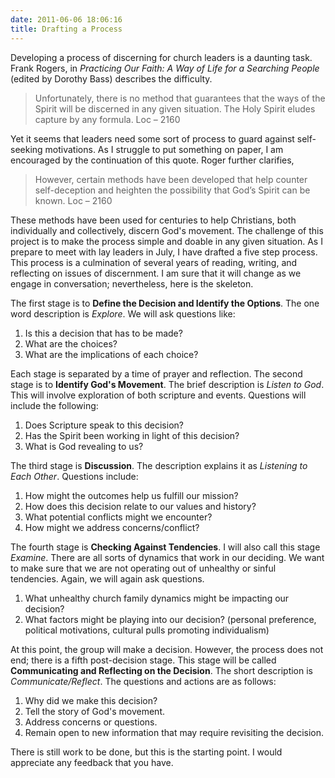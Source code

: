 ```yaml
---
date: 2011-06-06 18:06:16
title: Drafting a Process
---
```


Developing a process of discerning for church leaders is a daunting task. Frank Rogers, in *Practicing Our Faith: A Way of Life for a Searching People* (edited by Dorothy Bass) describes the difficulty.

>Unfortunately, there is no method that guarantees that the ways of the Spirit will be discerned in any given situation. The Holy Spirit eludes capture by any formula. Loc – 2160

Yet it seems that leaders need some sort of process to guard against self-seeking motivations. As I struggle to put something on paper, I am encouraged by the continuation of this quote.  Roger further clarifies,

>However, certain methods have been developed that help counter self-deception and heighten the possibility that God’s Spirit can be known. Loc – 2160

These methods have been used for centuries to help Christians, both individually and collectively, discern God's movement. The challenge of this project is to make the process simple and doable in any given situation. As I prepare to meet with lay leaders in July, I have drafted a five step process. This process is a culmination of several years of reading, writing, and reflecting on issues of discernment.  I am sure that it will change as we engage in conversation; nevertheless, here is the skeleton.

The first stage is to **Define the Decision and Identify the Options**.  The one word description is *Explore*. We will ask questions like:

1. Is this a decision that has to be made?
2. What are the choices?
3. What are the implications of each choice?

Each stage is separated by a time of prayer and reflection. The second stage is to **Identify God's Movement**. The brief description is *Listen to God*. This will involve exploration of both scripture and events. Questions will include the following:

1. Does Scripture speak to this decision?
2. Has the Spirit been working in light of this decision?
3. What is God revealing to us?

The third stage is **Discussion**. The description explains it as *Listening to Each Other*. Questions include:

1. How might the outcomes help us fulfill our mission?
2. How does this decision relate to our values and history? 
3. What potential conflicts might we encounter?
4. How might we address concerns/conflict?

The fourth stage is **Checking Against Tendencies**. I will also call this stage *Examine*. There are all sorts of dynamics that work in our deciding. We want to make sure that we are not operating out of unhealthy or sinful tendencies. Again, we will again ask questions.

1. What unhealthy church family dynamics might be impacting our decision?
2. What factors might be playing into our decision? (personal preference, political motivations, cultural pulls promoting individualism)

At this point, the group will make a decision. However, the process does not end; there is a fifth post-decision stage. This stage will be called **Communicating and Reflecting on the Decision**. The short description is *Communicate/Reflect*. The questions and actions are as follows:

1. Why did we make this decision?
2. Tell the story of God's movement.
3. Address concerns or questions.
4. Remain open to new information that may require revisiting the decision.

There is still work to be done, but this is the starting point. I would appreciate any feedback that you have.

